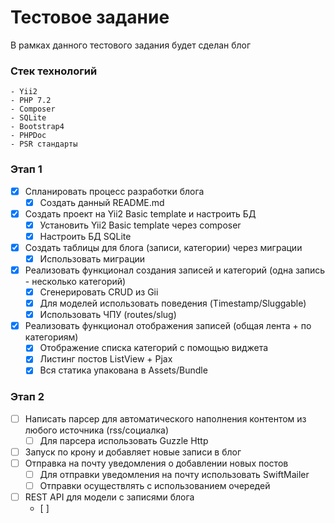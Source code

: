 
# Тестовое задание

В рамках данного тестового задания будет сделан блог

### Стек технологий
    - Yii2
    - PHP 7.2
    - Composer
    - SQLite
    - Bootstrap4
    - PHPDoc
    - PSR cтандарты

### Этап 1
- [x] Спланировать процесс разработки блога
    - [x] Создать данный README.md
- [x] Создать проект на Yii2 Basic template и настроить БД
    - [x] Установить Yii2 Basic template через composer
    - [x] Настроить БД SQLite
- [x] Создать таблицы для блога (записи, категории) через миграции
    - [x] Использовать миграции
- [x] Реализовать функционал создания записей и категорий (одна запись - несколько категорий)
    - [x] Сгенерировать CRUD из Gii
    - [x] Для моделей использовать поведения (Timestamp/Sluggable)
    - [x] Использовать ЧПУ (routes/slug)
- [x] Реализовать функционал отображения записей (общая лента + по категориям)
    - [x] Отображение списка категорий с помощью виджета
    - [x] Листинг постов ListView + Pjax
    - [x] Вся статика упакована в Assets/Bundle

### Этап 2
- [ ] Написать парсер для автоматического наполнения контентом из любого источника (rss/социалка)
    - [ ] Для парсера использовать Guzzle Http
- [ ] Запуск по крону и добавляет новые записи в блог
- [ ] Отправка на почту уведомления о добавлении новых постов
    - [ ] Для отправки уведомления на почту использовать SwiftMailer
    - [ ] Отправки осуществлять с использованием очередей
- [ ] REST API для модели с записями блога
    - [ ]
